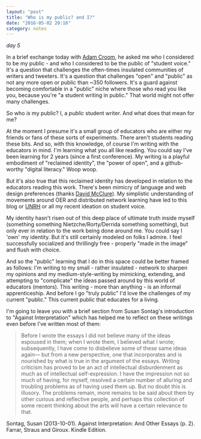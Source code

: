 ```yaml
---
layout: "post"
title: "Who is my public? and I?"
date: "2016-05-02 20:16"
category: notes
---
```


_day 5_

In a brief exchange today with [Adam Croom](http://adamcroom.com/), he asked me who I considered to be my public - and who I considered to be the public of "student voice." It's a question that challenges the often-times insulated communities of writers and tweeters. It's a question that challenges "open" and "public" as not any more open or public than ~350 followers. It's a guard against becoming comfortable in a "public" niche where those who read you like you, because you're "a student writing in public." That world might not offer many challenges.

So who _is_ my public? I, a _public_ student writer. And what does that mean for me?

At the moment I presume it's a small group of educators who are either my friends or fans of these sorts of experiments. There aren't students reading these bits. And so, with this knowledge, of course I'm writing with the educators in mind. I'm learning what you all like reading. You could say I've been learning for 2 years (since a first conference). My writing is a playful embodiment of "reclaimed identity", the "power of open", and a github-worthy "digital literacy." Woop woop.

But it's also true that this reclaimed identity has developed in relation to the educators reading this work. There's been mimicry of language and web design preferences (thanks [David McClure](dclure.org)). My simplistic understanding of movements around OER and distributed network learning have led to this blog or [UNRH](unrh.org) or all my recent ideation on student voice.

My identity hasn't risen out of this deep place of ultimate truth inside myself (something something Nietzche/Rorty/Derrida something something), but only ever in relation to the work being done around me. You could say I 'own' my identity. But it's still certainly modeled on folks I admire. I feel successfully socialized and thrillingly free - properly "made in the image" and flush with choice.

And so the "public" learning that I do in this space could be better framed as follows: I'm writing to my small - rather insulated - network to sharpen my opinions and my medium-style-writing by mimicking, extending, and attempting to "complicate" the ideas passed around by this world of educators (mentors). This writing - more than anything - is an informal apprenticeship. And before I go "truly public" I'd love the challenges of my current "public." This current public that educates for a living.

I'm going to leave you with a brief section from Susan Sontag's introduction to "Against Interpretation" which has helped me to reflect on these writings even before I've written most of them:

>Before I wrote the essays I did not believe many of the ideas espoused in them; when I wrote them, I believed what I wrote; subsequently, I have come to disbelieve some of these same ideas again— but from a new perspective, one that incorporates and is nourished by what is true in the argument of the essays. Writing criticism has proved to be an act of intellectual disburdenment as much as of intellectual self-expression. I have the impression not so much of having, for myself, resolved a certain number of alluring and troubling problems as of having used them up. But no doubt this is illusory. The problems remain, more remains to be said about them by other curious and reflective people, and perhaps this collection of some recent thinking about the arts will have a certain relevance to that.

Sontag, Susan (2013-10-01). Against Interpretation: And Other Essays (p. 2). Farrar, Straus and Giroux. Kindle Edition.
